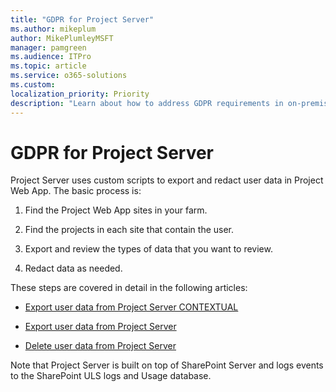 ```yaml
---
title: "GDPR for Project Server"
ms.author: mikeplum
author: MikePlumleyMSFT
manager: pamgreen
ms.audience: ITPro
ms.topic: article
ms.service: o365-solutions
ms.custom: 
localization_priority: Priority
description: "Learn about how to address GDPR requirements in on-premises Project Server."
---
```


# GDPR for Project Server

Project Server uses custom scripts to export and redact user data in Project Web App. The basic process is:

1.  Find the Project Web App sites in your farm.

2.  Find the projects in each site that contain the user.

3.  Export and review the types of data that you want to review.

4.  Redact data as needed.

These steps are covered in detail in the following articles:

- [Export user data from Project Server CONTEXTUAL](/Project/export-user-data-from-project-server?toc=/Office365/Enterprise/toc.json&bc=/Office365/Enterprise/breadcrumb/toc.json)  
- [Export user data from Project Server](https://docs.microsoft.com/en-us/Project/export-user-data-from-project-server)

-   [Delete user data from Project Server](https://docs.microsoft.com/en-us/Project/delete-user-data-from-project-server)

Note that Project Server is built on top of SharePoint Server and logs events to the SharePoint ULS logs and Usage database.
